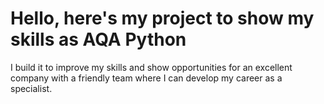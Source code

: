 # Hello, here's my project to show my skills as AQA Python

I build it to improve my skills and show opportunities for an excellent company with a friendly team where I can develop my career as a specialist.
